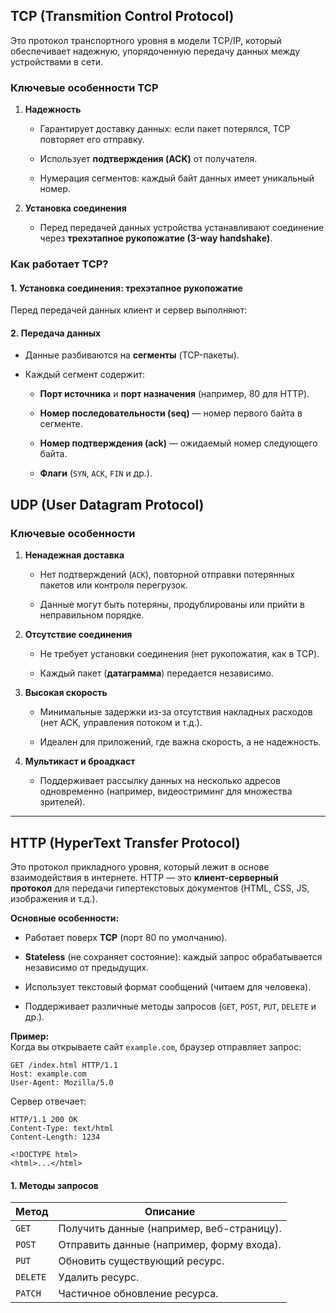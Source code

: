 ## TCP (Transmition Control Protocol)

Это протокол транспортного уровня в модели TCP/IP, который обеспечивает надежную, упорядоченную передачу данных между устройствами в сети.

### Ключевые особенности TCP

1. **Надежность**
    
    - Гарантирует доставку данных: если пакет потерялся, TCP повторяет его отправку.
        
    - Использует **подтверждения (ACK)** от получателя.
        
    - Нумерация сегментов: каждый байт данных имеет уникальный номер.
        
2. **Установка соединения**
	
	- Перед передачей данных устройства устанавливают соединение через **трехэтапное рукопожатие (3-way handshake)**.

### Как работает TCP?

#### 1. Установка соединения: трехэтапное рукопожатие

Перед передачей данных клиент и сервер выполняют:

#### 2. Передача данных

- Данные разбиваются на **сегменты** (TCP-пакеты).
    
- Каждый сегмент содержит:
    
    - **Порт источника** и **порт назначения** (например, 80 для HTTP).
        
    - **Номер последовательности (seq)** — номер первого байта в сегменте.
        
    - **Номер подтверждения (ack)** — ожидаемый номер следующего байта.
        
    - **Флаги** (`SYN`, `ACK`, `FIN` и др.).


## UDP (User Datagram Protocol)

### Ключевые особенности

1. **Ненадежная доставка**
    
    - Нет подтверждений (`ACK`), повторной отправки потерянных пакетов или контроля перегрузок.
        
    - Данные могут быть потеряны, продублированы или прийти в неправильном порядке.
        
2. **Отсутствие соединения**
    
    - Не требует установки соединения (нет рукопожатия, как в TCP).
        
    - Каждый пакет (**датаграмма**) передается независимо.
        
3. **Высокая скорость**
    
    - Минимальные задержки из-за отсутствия накладных расходов (нет ACK, управления потоком и т.д.).
        
    - Идеален для приложений, где важна скорость, а не надежность.
        
4. **Мультикаст и броадкаст**
    
    - Поддерживает рассылку данных на несколько адресов одновременно (например, видеостриминг для множества зрителей).


---

## HTTP (HyperText Transfer Protocol)

Это протокол прикладного уровня, который лежит в основе взаимодействия в интернете.
HTTP — это **клиент-серверный протокол** для передачи гипертекстовых документов (HTML, CSS, JS, изображения и т.д.).

**Основные особенности:**

- Работает поверх **TCP** (порт 80 по умолчанию).
    
- **Stateless** (не сохраняет состояние): каждый запрос обрабатывается независимо от предыдущих.
    
- Использует текстовый формат сообщений (читаем для человека).
    
- Поддерживает различные методы запросов (`GET`, `POST`, `PUT`, `DELETE` и др.).

**Пример:**  
Когда вы открываете сайт `example.com`, браузер отправляет запрос:

```
GET /index.html HTTP/1.1
Host: example.com
User-Agent: Mozilla/5.0
```

Сервер отвечает:

```
HTTP/1.1 200 OK
Content-Type: text/html
Content-Length: 1234

<!DOCTYPE html>
<html>...</html>
```

#### 1. Методы запросов

| Метод    | Описание                                  |
| -------- | ----------------------------------------- |
| `GET`    | Получить данные (например, веб-страницу). |
| `POST`   | Отправить данные (например, форму входа). |
| `PUT`    | Обновить существующий ресурс.             |
| `DELETE` | Удалить ресурс.                           |
| `PATCH`  | Частичное обновление ресурса.             |

